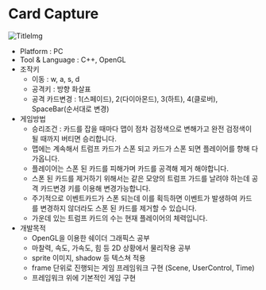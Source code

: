# Card Capture
![TitleImg](.MainImage.png)
- Platform : PC
- Tool & Language : C++, OpenGL
- 조작키
  - 이동 : w, a, s, d
  - 공격키 : 방향 화살표
  - 공격 카드변경 : 1(스페이드), 2(다이아몬드), 3(하트), 4(클로버), SpaceBar(순서대로 변경)
- 게임방법
   - 승리조건 : 카드를 잡을 때마다 맵이 점차 검정색으로 변해가고 완전 검정색이 될 때까지 버티면 승리합니다.
   - 맵에는 계속해서 트럼프 카드가 스폰 되고 카드가 스폰 되면 플레이어를 향해 다가옵니다.
   - 플레이어는 스폰 된 카드를 피해가며 카드를 공격해 제거 해야합니다.
   - 스폰 된 카드를 제거하기 위해서는 같은 모양의 트럼프 가드를 날려야 하는데 공격 카드변경 키를 이용해 변경가능합니다.
   - 주기적으로 이벤트카드가 스폰 되는데 이를 획득하면 이벤트가 발생하여 카드를 변경하지 않더라도 스폰 된 카드를 제거할 수 있습니다.
   - 가운데 있는 트럼프 카드의 수는 현재 플레이어의 체력입니다.
- 개발목적
  - OpenGL을 이용한 쉐이더 그래픽스 공부
  - 마찰력, 속도, 가속도, 힘 등 2D 상황에서 물리작용 공부
  - sprite 이미지, shadow 등 텍스쳐 적용
  - frame 단위로 진행되는 게임 프레임워크 구현 (Scene, UserControl, Time)
  - 프레임워크 위에 기본적인 게임 구현
